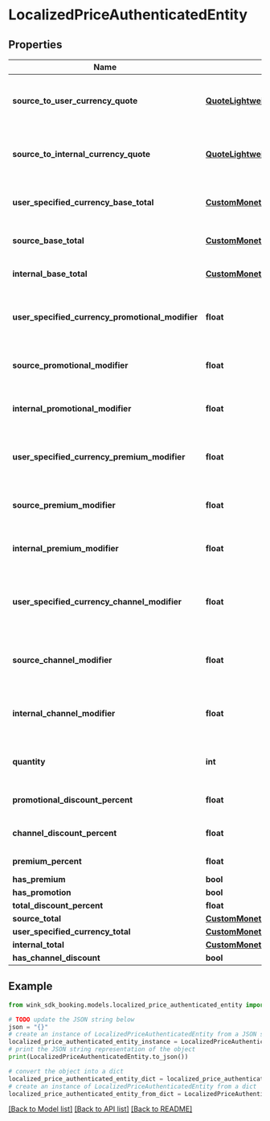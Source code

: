 # LocalizedPriceAuthenticatedEntity


## Properties

Name | Type | Description | Notes
------------ | ------------- | ------------- | -------------
**source_to_user_currency_quote** | [**QuoteLightweightAuthenticatedEntity**](QuoteLightweightAuthenticatedEntity.md) | Hotel to user currency exchange rate. | 
**source_to_internal_currency_quote** | [**QuoteLightweightAuthenticatedEntity**](QuoteLightweightAuthenticatedEntity.md) | Hotel to wink currency exchange rate. | 
**user_specified_currency_base_total** | [**CustomMonetaryAmount**](CustomMonetaryAmount.md) | Base total in user specified currency. | 
**source_base_total** | [**CustomMonetaryAmount**](CustomMonetaryAmount.md) | Base total in hotel currency. | 
**internal_base_total** | [**CustomMonetaryAmount**](CustomMonetaryAmount.md) | Base total in wink currency. | 
**user_specified_currency_promotional_modifier** | **float** | Promotional modifiers in user specified currency | [optional] 
**source_promotional_modifier** | **float** | Promotional modifiers in hotel currency | [optional] 
**internal_promotional_modifier** | **float** | Promotional modifiers in wink currency | [optional] 
**user_specified_currency_premium_modifier** | **float** | Premium modifiers in user specified currency | [optional] 
**source_premium_modifier** | **float** | Premium modifiers in hotel currency | [optional] 
**internal_premium_modifier** | **float** | Premium modifiers in wink currency | [optional] 
**user_specified_currency_channel_modifier** | **float** | Channel / Membership modifier in user specified currency | [optional] 
**source_channel_modifier** | **float** | Channel / Membership modifier in hotel currency | [optional] 
**internal_channel_modifier** | **float** | Channel / Membership modifier in wink currency | [optional] 
**quantity** | **int** | How many of this item is included in this price | [optional] [default to 1]
**promotional_discount_percent** | **float** | Promotional discount percent | [optional] 
**channel_discount_percent** | **float** | Channel discount percent | [optional] 
**premium_percent** | **float** | Premium percent | [optional] 
**has_premium** | **bool** |  | [optional] 
**has_promotion** | **bool** |  | [optional] 
**total_discount_percent** | **float** |  | [optional] 
**source_total** | [**CustomMonetaryAmount**](CustomMonetaryAmount.md) |  | [optional] 
**user_specified_currency_total** | [**CustomMonetaryAmount**](CustomMonetaryAmount.md) |  | [optional] 
**internal_total** | [**CustomMonetaryAmount**](CustomMonetaryAmount.md) |  | [optional] 
**has_channel_discount** | **bool** |  | [optional] 

## Example

```python
from wink_sdk_booking.models.localized_price_authenticated_entity import LocalizedPriceAuthenticatedEntity

# TODO update the JSON string below
json = "{}"
# create an instance of LocalizedPriceAuthenticatedEntity from a JSON string
localized_price_authenticated_entity_instance = LocalizedPriceAuthenticatedEntity.from_json(json)
# print the JSON string representation of the object
print(LocalizedPriceAuthenticatedEntity.to_json())

# convert the object into a dict
localized_price_authenticated_entity_dict = localized_price_authenticated_entity_instance.to_dict()
# create an instance of LocalizedPriceAuthenticatedEntity from a dict
localized_price_authenticated_entity_from_dict = LocalizedPriceAuthenticatedEntity.from_dict(localized_price_authenticated_entity_dict)
```
[[Back to Model list]](../README.md#documentation-for-models) [[Back to API list]](../README.md#documentation-for-api-endpoints) [[Back to README]](../README.md)


